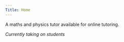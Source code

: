 ```yaml
---
Title: Home
---
```


A maths and physics tutor available for online tutoring.

*Currently taking on students*

